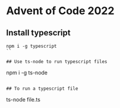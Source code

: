 # Advent of Code 2022

## Install typescript
```
npm i -g typescript
``

## Use ts-node to run typescript files
```
npm i -g ts-node
```

## To run a typescript file
```
ts-node file.ts
```